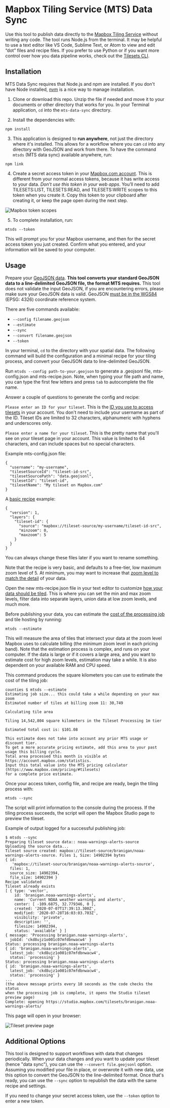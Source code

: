 # Mapbox Tiling Service (MTS) Data Sync

Use this tool to publish data directly to the [Mapbox Tiling Service](https://docs.mapbox.com/mapbox-tiling-service/overview/) without writing any code. The tool runs Node.js from the terminal. It may be helpful to use a text editor like VS Code, Sublime Text, or Atom to view and edit “dot” files and recipe files. If you prefer to use Python or if you want more control over how you data pipeline works, check out the [Tilesets CLI](https://docs.mapbox.com/mapbox-tiling-service/overview/#tilesets-cli).

## Installation

MTS Data Sync requires that Node.js and npm are installed. If you don't have Node installed, [nvm](https://github.com/nvm-sh/nvm) is a nice way to manage installation.

1. Clone or download this repo. Unzip the file if needed and move it to your documents or other directory that works for you. In your Terminal application, `cd` into the `mts-data-sync` directory.

2. Install the dependencies with:

`npm install`

3. This application is designed to **run anywhere**, not just the directory where it's installed. This allows for a workflow where you can `cd` into any directory with GeoJSON and work from there. To have the command `mtsds` (MTS data sync) available anywhere, run:

`npm link`

4. Create a secret access token in your [Mapbox.com account](https://account.mapbox.com/access-tokens/). This is different from your normal access tokens, because it has write access to your data. *Don’t use this token in your web apps*. You’ll need to add TILESETS:LIST, TILESETS:READ, and TILESETS:WRITE scopes to this token when you create it. Copy this token to your clipboard after creating it, or keep the page open during the next step. 

![Mapbox token scopes](./assets/token-scope.png)

5. To complete installation, run:

`mtsds --token`

This will prompt you for your Mapbox username, and then for the secret access token you just created. Confirm what you entered, and your information will be saved to your computer.

## Usage

Prepare your [GeoJSON data](https://docs.mapbox.com/mapbox-tiling-service/overview/tileset-sources/). **This tool converts your standard GeoJSON data to a line-delimited GeoJSON file, the format MTS requires.** This tool does not validate the input GeoJSON, if you are encountering errors, please make sure your GeoJSON data is valid. GeoJSON [must be in the WGS84](https://tools.ietf.org/html/rfc7946#section-4) (EPSG: 4326) coordinate reference system.

There are five commands available:

- `--config filename.geojson`
- `--estimate`
- `--sync`
- `--convert filename.geojson`
- `--token`

In your terminal, `cd` to the directory with your spatial data. The following command will build the configuration and a minimal recipe for your tiling process, and convert your GeoJSON data to line-delimited GeoJSON.

Run `mtsds --config path-to-your.geojson` to generate a .geojsonl file, mts-config.json and mts-recipe.json. Note, when typing your file path and name, you can type the first few letters and press `tab` to autocomplete the file name.

Answer a couple of questions to generate the config and recipe:

`Please enter an ID for your tileset`. This is the [ID you use to access tilesets](https://docs.mapbox.com/help/glossary/tileset-id/) in your account. You don't need to include your username as part of the ID. Tileset IDs are limited to 32 characters, alphanumeric with hyphens and underscores only.

`Please enter a name for your tileset`. This is the pretty name that you'll see on your tileset page in your account. This value is limited to 64 characters, and can include spaces but no special characters.

Example mts-config.json file:

```
{
  "username": "my-username",
  "tilesetSourceId": "tileset-id-src",
  "tilesetSourcePath": "data.geojsonl",
  "tilesetId": "tileset-id",
  "tilesetName": "My tileset on Mapbox.com"
}
```

A [basic recipe](https://docs.mapbox.com/mapbox-tiling-service/overview/tileset-recipes/) example:

```
{
  "version": 1,
  "layers": {
    "tileset-id": {
      "source": "mapbox://tileset-source/my-username/tileset-id-src",
      "minzoom": 0,
      "maxzoom": 5
    }
  }
}
```

You can always change these files later if you want to rename something. 

Note that the recipe is very basic, and defaults to a free-tier, low maximum zoom level of 5. At minimum, you may want to increase that [zoom level to match the detail](https://docs.mapbox.com/mapbox-tiling-service/overview/#precision-levels-and-square-kilometers) of your data.

Open the new mts-recipe.json file in your text editor to customize [how your data should be tiled](https://docs.mapbox.com/mapbox-tiling-service/examples/). This is where you can set the min and max zoom levels, filter data into separate layers, union data at low zoom levels, and much more. 

Before publishing your data, you can estimate the [cost of the processing job](https://docs.mapbox.com/mapbox-tiling-service/overview/#pricing) and tile hosting by running:

`mtsds --estimate`

This will measure the area of tiles that intersect your data at the zoom level Mapbox uses to calculate billing (the minimum zoom level in each pricing band). Note that the estimation process is complex, and runs on your computer. If the data is large or if it covers a large area, and you want to estimate cost for high zoom levels, estimation may take a while. It is also dependent on your available RAM and CPU speed.

This command produces the square kilometers you can use to estimate the cost of the tiling job:

```
counties $ mtsds --estimate
Estimating job size... this could take a while depending on your max zoom
Estimated number of tiles at billing zoom 11: 30,749

Calculating tile area

Tiling 14,542,804 square kilometers in the Tileset Processing 1m tier

Estimated total cost is: $101.08

This estimate does not take into account any prior MTS usage or discount tier.
To get a more accurate pricing estimate, add this area to your past usage this billing cycle.
Total area processed this month is visible at https://account.mapbox.com/statistics.
Input this total value into the MTS pricing calculator (https://www.mapbox.com/pricing/#tilesets)
for a complete price estimate.
```

Once your access token, config file, and recipe are ready, begin the tiling process with:

`mtsds --sync`

The script will print information to the console during the process. If the tiling process succeeds, the script will open the Mapbox Studio page to preview the tileset.

Example of output logged for a successful publishing job:

```
$ mtsds --sync
Preparing tileset source data:: noaa-warnings-alerts-source
Uploading the source data...
Tileset source created: mapbox://tileset-source/branigan/noaa-warnings-alerts-source. Files 1, Size: 14902394 bytes
{ id:
   'mapbox://tileset-source/branigan/noaa-warnings-alerts-source',
  files: 1,
  source_size: 14902394,
  file_size: 14902394 }
Recipe validated
Tileset already exists
[ { type: 'vector',
    id: 'branigan.noaa-warnings-alerts',
    name: 'Current NOAA weather warnings and alerts',
    center: [ -109.6875, 32.779346, 0 ],
    created: '2020-07-07T17:39:13.300Z',
    modified: '2020-07-28T16:03:03.703Z',
    visibility: 'private',
    description: '',
    filesize: 14902394,
    status: 'available' } ]
{ message: 'Processing branigan.noaa-warnings-alerts',
  jobId: 'ckd8ujz1o001c07mfdbnwacw4' }
Status: processing branigan.noaa-warnings-alerts
{ id: 'branigan.noaa-warnings-alerts',
  latest_job: 'ckd8ujz1o001c07mfdbnwacw4',
  status: 'processing' }
Status: processing branigan.noaa-warnings-alerts
{ id: 'branigan.noaa-warnings-alerts',
  latest_job: 'ckd8ujz1o001c07mfdbnwacw4',
  status: 'processing' }
... 
(the above message prints every 10 seconds as the code checks the status
when the processing job is complete, it opens the Studio tileset preview page)
Complete: opening https://studio.mapbox.com/tilesets/branigan.noaa-warnings-alerts/
```

This page will open in your browser:

![Tileset preview page](./assets/tileset-preview.png)

## Additional Options

This tool is designed to support workflows with data that changes periodically. When your data changes and you want to update your tileset (hence "data sync"), you can use the `--convert file.geojsonl` option. Assuming you modified your file in place, or overwrote it with new data, use this option to convert the GeoJSON to the line-delimited format. Once that's ready, you can use the `--sync` option to republish the data with the same recipe and settings.

If you need to change your secret access token, use the `--token` option to enter a new token.
